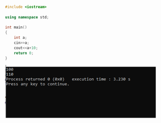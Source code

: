 ```C++

#include <iostream>

using namespace std;

int main()
{
    int a;
    cin>>a;
    cout<<a+10;
    return 0;
}

```

![image1](https://github.com/devangnegi06/PPS_CEA_Dec2025/blob/main/cout.PNG)
